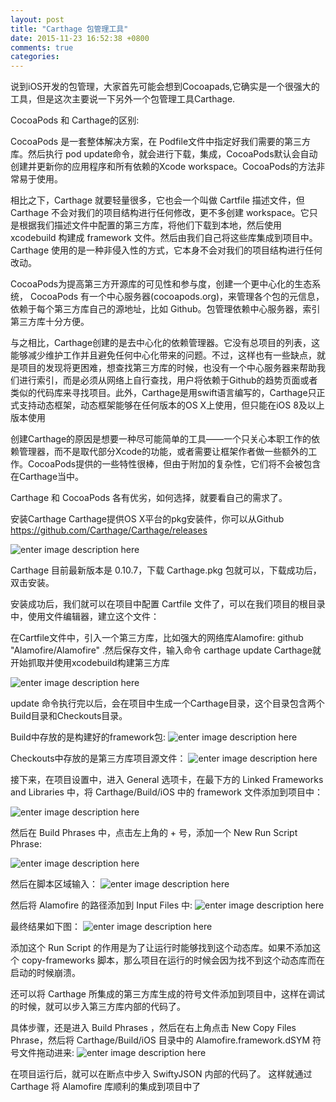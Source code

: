 ```yaml
---
layout: post
title: "Carthage 包管理工具"
date: 2015-11-23 16:52:38 +0800
comments: true
categories: 
---
```


说到iOS开发的包管理，大家首先可能会想到Cocoapads,它确实是一个很强大的工具，但是这次主要说一下另外一个包管理工具Carthage.

 CocoaPods 和 Carthage的区别:
 
CocoaPods 是一套整体解决方案，在 Podfile文件中指定好我们需要的第三方库。然后执行 pod update命令，就会进行下载，集成，CocoaPods默认会自动创建并更新你的应用程序和所有依赖的Xcode workspace。CocoaPods的方法非常易于使用。

相比之下，Carthage 就要轻量很多，它也会一个叫做 Cartfile 描述文件，但 Carthage 不会对我们的项目结构进行任何修改，更不多创建 workspace。它只是根据我们描述文件中配置的第三方库，将他们下载到本地，然后使用 xcodebuild 构建成 framework 文件。然后由我们自己将这些库集成到项目中。Carthage 使用的是一种非侵入性的方式，它本身不会对我们的项目结构进行任何改动。

CocoaPods为提高第三方开源库的可见性和参与度，创建一个更中心化的生态系统， CocoaPods 有一个中心服务器(cocoapods.org)，来管理各个包的元信息，依赖于每个第三方库自己的源地址，比如 Github。包管理依赖中心服务器，索引第三方库十分方便。

与之相比，Carthage创建的是去中心化的依赖管理器。它没有总项目的列表，这能够减少维护工作并且避免任何中心化带来的问题。不过，这样也有一些缺点，就是项目的发现将更困难，想查找第三方库的时候，也没有一个中心服务器来帮助我们进行索引，而是必须从网络上自行查找，用户将依赖于Github的趋势页面或者类似的代码库来寻找项目。此外，Carthage是用swift语言编写的，Carthage只正式支持动态框架，动态框架能够在任何版本的OS X上使用，但只能在iOS 8及以上版本使用

创建Carthage的原因是想要一种尽可能简单的工具——一个只关心本职工作的依赖管理器，而不是取代部分Xcode的功能，或者需要让框架作者做一些额外的工作。CocoaPods提供的一些特性很棒，但由于附加的复杂性，它们将不会被包含在Carthage当中。

Carthage 和 CocoaPods 各有优劣，如何选择，就要看自己的需求了。

安装Carthage
Carthage提供OS X平台的pkg安装件，你可以从Github https://github.com/Carthage/Carthage/releases


![enter image description here](http://7xoc8b.com1.z0.glb.clouddn.com/CarthageSet.png)


Carthage 目前最新版本是 0.10.7，下载 Carthage.pkg 包就可以，下载成功后，双击安装。

安装成功后，我们就可以在项目中配置 Cartfile 文件了，可以在我们项目的根目录中，使用文件编辑器，建立这个文件：

在Cartfile文件中，引入一个第三方库，比如强大的网络库Alamofire:
github "Alamofire/Alamofire" .然后保存文件，输入命令 carthage update
Carthage就开始抓取并使用xcodebuild构建第三方库

![enter image description here](http://7xoc8b.com1.z0.glb.clouddn.com/CarthageUpdate.png)

update 命令执行完以后，会在项目中生成一个Carthage目录，这个目录包含两个Build目录和Checkouts目录。

Build中存放的是构建好的framework包:
![enter image description here](http://7xoc8b.com1.z0.glb.clouddn.com/Buildfile.png)


Checkouts中存放的是第三方库项目源文件：
![enter image description here](http://7xoc8b.com1.z0.glb.clouddn.com/Checkout.ong.png)

接下来，在项目设置中，进入 General 选项卡，在最下方的 Linked Frameworks and Libraries 中，将 Carthage/Build/iOS 中的 framework 文件添加到项目中：

![enter image description here](http://7xoc8b.com1.z0.glb.clouddn.com/linkFrameworks.png)


然后在 Build Phrases 中，点击左上角的 + 号，添加一个 New Run Script Phrase:

![enter image description here](http://7xoc8b.com1.z0.glb.clouddn.com/runScript.png)



然后在脚本区域输入：
![enter image description here](http://7xoc8b.com1.z0.glb.clouddn.com/userlocalBin.png)

然后将 Alamofire 的路径添加到 Input Files 中:
![enter image description here](http://7xoc8b.com1.z0.glb.clouddn.com/SRCRooT.png)

最终结果如下图：
![enter image description here](http://7xoc8b.com1.z0.glb.clouddn.com/resultScroot.png)


添加这个 Run Script 的作用是为了让运行时能够找到这个动态库。如果不添加这个 copy-frameworks 脚本，那么项目在运行的时候会因为找不到这个动态库而在启动的时候崩溃。

还可以将 Carthage 所集成的第三方库生成的符号文件添加到项目中，这样在调试的时候，就可以步入第三方库内部的代码了。


具体步骤，还是进入 Build Phrases ，然后在右上角点击 New Copy Files Phrase，然后将 Carthage/Build/iOS 目录中的 Alamofire.framework.dSYM 符号文件拖动进来:
![enter image description here](http://7xoc8b.com1.z0.glb.clouddn.com/dsymFrameWork.png)

在项目运行后，就可以在断点中步入 SwiftyJSON 内部的代码了。
这样就通过 Carthage 将 Alamofire 库顺利的集成到项目中了